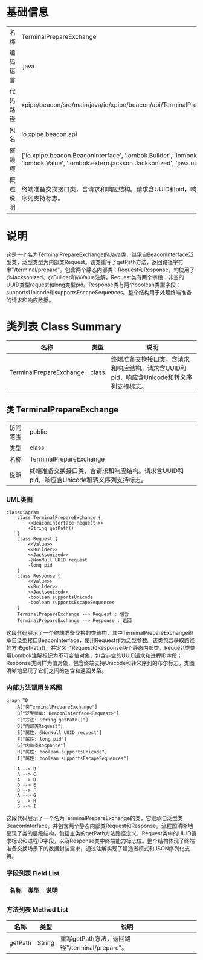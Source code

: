 # 基础信息

|      |      |
|------|------|
| 名称 | TerminalPrepareExchange |
| 编码语言 | .java |
| 代码路径 | xpipe/beacon/src/main/java/io/xpipe/beacon/api/TerminalPrepareExchange.java |
| 包名 | io.xpipe.beacon.api |
| 依赖项 | ['io.xpipe.beacon.BeaconInterface', 'lombok.Builder', 'lombok.NonNull', 'lombok.Value', 'lombok.extern.jackson.Jacksonized', 'java.util.UUID'] |
| 概述说明 | 终端准备交换接口类，含请求和响应结构。请求含UUID和pid，响应含Unicode和转义序列支持标志。 |

# 说明

这是一个名为TerminalPrepareExchange的Java类，继承自BeaconInterface泛型类，泛型类型为内部类Request。该类重写了getPath方法，返回路径字符串"/terminal/prepare"。包含两个静态内部类：Request和Response，均使用了@Jacksonized、@Builder和@Value注解。Request类有两个字段：非空的UUID类型request和long类型pid。Response类有两个boolean类型字段：supportsUnicode和supportsEscapeSequences。整个结构用于处理终端准备的请求和响应数据。

# 类列表 Class Summary

| 名称   | 类型  | 说明 |
|-------|------|-------------|
| TerminalPrepareExchange | class | 终端准备交换接口类，含请求和响应结构。请求含UUID和pid，响应含Unicode和转义序列支持标志。 |



## 类 TerminalPrepareExchange

|      |      |
|------|------|
| 访问范围 | public |
| 类型 | class |
| 名称 | TerminalPrepareExchange |
| 说明 | 终端准备交换接口类，含请求和响应结构。请求含UUID和pid，响应含Unicode和转义序列支持标志。 |


### UML类图

```mermaid
classDiagram
    class TerminalPrepareExchange {
        <<BeaconInterface~Request~>>
        +String getPath()
    }
    class Request {
        <<Value>>
        <<Builder>>
        <<Jacksonized>>
        -@NonNull UUID request
        -long pid
    }
    class Response {
        <<Value>>
        <<Builder>>
        <<Jacksonized>>
        -boolean supportsUnicode
        -boolean supportsEscapeSequences
    }
    TerminalPrepareExchange --> Request : 包含
    TerminalPrepareExchange --> Response : 返回
```

这段代码展示了一个终端准备交换的类结构，其中TerminalPrepareExchange继承自泛型接口BeaconInterface，使用Request作为泛型参数。该类包含获取路径的方法getPath()，并定义了Request和Response两个静态内部类。Request类使用Lombok注解标记为不可变值对象，包含非空的UUID请求和进程ID字段；Response类同样为值对象，包含终端支持Unicode和转义序列的布尔标志。类图清晰地呈现了它们之间的包含和返回关系。


### 内部方法调用关系图

```mermaid
graph TD
    A["类TerminalPrepareExchange"]
    B["泛型继承: BeaconInterface<Request>"]
    C["方法: String getPath()"]
    D["内部类Request"]
    E["属性: @NonNull UUID request"]
    F["属性: long pid"]
    G["内部类Response"]
    H["属性: boolean supportsUnicode"]
    I["属性: boolean supportsEscapeSequences"]

    A --> B
    A --> C
    A --> D
    D --> E
    D --> F
    A --> G
    G --> H
    G --> I
```

这段代码展示了一个名为TerminalPrepareExchange的类，它继承自泛型类BeaconInterface，并包含两个静态内部类Request和Response。流程图清晰地呈现了类的层级结构，包括主类的getPath方法路径定义，Request类中的UUID请求标识和进程ID字段，以及Response类中终端能力标志位。整个结构体现了终端准备交换场景下的数据封装需求，通过注解实现了建造者模式和JSON序列化支持。

### 字段列表 Field List

| 名称  | 类型  | 说明 |
|-------|-------|------|

### 方法列表 Method List

| 名称  | 类型  | 说明 |
|-------|-------|------|
| getPath | String | 重写getPath方法，返回路径"/terminal/prepare"。 |




